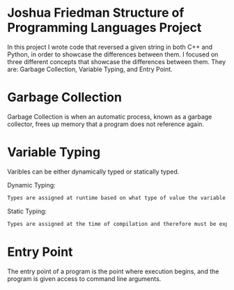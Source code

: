 # Joshua Friedman Structure of Programming Languages Project
In this project I wrote code that reversed a given string in both C++ and Python, in order to showcase the differences between them. I focused on three different concepts that 
showcase the differences between them. They are: Garbage Collection, Variable Typing, and Entry Point.

# Garbage Collection
Garbage Collection is when an automatic process, known as a garbage collector, frees up memory that a program does not reference again.

# Variable Typing
Varibles can be either dynamically typed or statically typed.

Dynamic Typing:
```bash
Types are assigned at runtime based on what type of value the variable contains. Therefore, types do not need to be explicitly stated. 
```
Static Typing:
```bash
Types are assigned at the time of compilation and therefore must be explicitly stated.
```

# Entry Point
The entry point of a program is the point where execution begins, and the program is given access to command line arguments.

